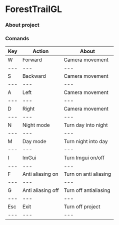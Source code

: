 # ForestTrailGL

### About project

### Comands

| Key  |  Action | About  |
|---|---|---|
| W  |  Forward | Camera movement  |
|---|---|---|
| S  | Backward  | Camera movement  |
|---|---|---|
| A  |  Left | Camera movement  |
|---|---|---|
| D  | Right  | Camera movement  |
|---|---|---|
| N  |  Night mode | Turn day into night  |
|---|---|---|
| M  | Day mode  | Turn night into day  |
|---|---|---|
| I  | ImGui  | Turn Imgui on/off  |
|---|---|---|
| F  | Anti aliasing on | Turn on anti aliasing  |
|---|---|---|
| G  | Anti aliasing off  | Turn off antialiasing  |
|---|---|---|
| Esc  | Exit  | Turn off project  |
|---|---|---|
